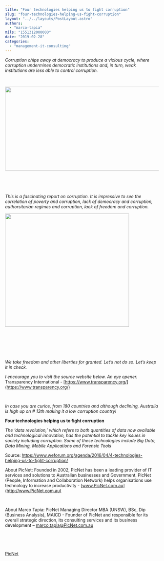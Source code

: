 ```yaml
---
title: "Four technologies helping us to fight corruption"
slug: "four-technologies-helping-us-fight-corruption"
layout: "../../layouts/PostLayout.astro"
authors: 
  - "marco-tapia"
mils: "1551312000000"
date: "2019-02-28"
categories: 
  - "management-it-consulting"
---
```


_Corruption chips away at democracy to produce a vicious cycle, where corruption undermines democratic institutions and, in turn, weak institutions are less able to control corruption._

 

[<img src="/images/tmp-c-1-1.png" width=513 height=274  >](https://picnet.com.au/blogs/marco/files/2019/02/tmp-c-1-1.png)

 

 

_This is a fascinating report on corruption. It is impressive to see the correlation of poverty and corruption, lack of democracy and corruption, authorsitarian regimes and corruption, lack of freedom and corruption._

[<img src="/images/tmp-c-2.png" width=406 height=370  >](https://picnet.com.au/blogs/marco/files/2019/02/tmp-c-2.png)

 

 

 

_We take freedom and other liberties for granted. Let’s not do so. Let’s keep it in check._

_I encourage you to visit the source website below. An eye opener._ Transparency International - [https://www.transparency.org/](https://www.transparency.org/)

 

_In case you are curios, from 180 countries and although declining, Australia is high up on_ _\# 13th making it a low corruption country!_

**Four technologies helping us to fight corruption**

_The ‘data revolution,’ which refers to both quantities of data now available and technological innovation, has the potential to tackle key issues in society including corruption. Some of these technologies include Big Data, Data Mining, Mobile Applications and Forensic Tools_

Source: https://www.weforum.org/agenda/2016/04/4-technologies-helping-us-to-fight-corruption/

About PicNet: Founded in 2002, PicNet has been a leading provider of IT services and solutions to Australian businesses and Government. PicNet (People, Information and Collaboration Network) helps organisations use technology to increase productivity - [www.PicNet.com.au](http://www.PicNet.com.au)

 

About Marco Tapia: PicNet Managing Director MBA (UNSW), BSc, Dip (Business Analysis), MAICD - Founder of PicNet and responsible for its overall strategic direction, its consulting services and its business development – [marco.tapia@PicNet.com.au](mailto:marco.tapia@PicNet.com.au)

 

 

[PicNet](https://picnet.com.au)

